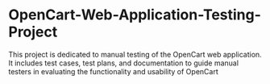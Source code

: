 # OpenCart-Web-Application-Testing-Project
This project is dedicated to manual testing of the OpenCart web application. It includes test cases, test plans, and documentation to guide manual testers in evaluating the functionality and usability of OpenCart
